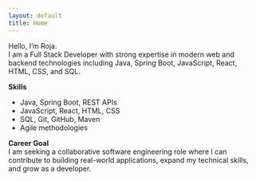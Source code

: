 ```yaml
---
layout: default
title: Home
---
```


Hello, I’m Roja.  
I am a Full Stack Developer with strong expertise in modern web and backend technologies including Java, Spring Boot, JavaScript, React, HTML, CSS, and SQL.

**Skills**
- Java, Spring Boot, REST APIs
- JavaScript, React, HTML, CSS
- SQL, Git, GitHub, Maven
- Agile methodologies

**Career Goal**  
I am seeking a collaborative software engineering role where I can contribute to building real-world applications, expand my technical skills, and grow as a developer.
